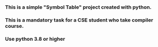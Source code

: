 ### This is a simple "Symbol Table" project created with python. 
### This is a mandatory task for a CSE student who take compiler course.
### Use python 3.8 or higher